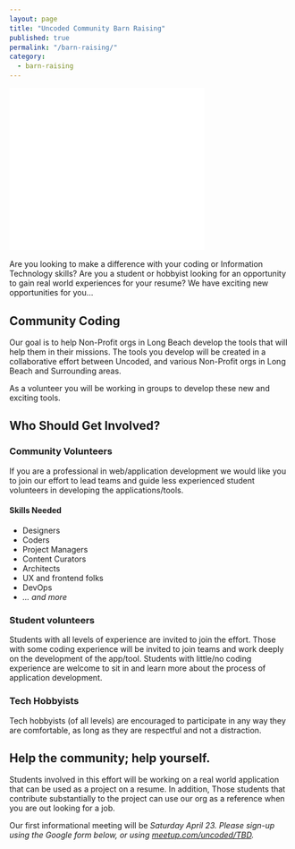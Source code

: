 ```yaml
---
layout: page
title: "Uncoded Community Barn Raising"
published: true
permalink: "/barn-raising/"
category:
  - barn-raising
---
```


<img alt="Uncoded Community Barn Raising" src="/img/logo-barnraising-wh.png" style="max-width:350px;" class="center-block">

Are you looking to make a difference with your coding or Information Technology skills? Are you a student or hobbyist looking for an opportunity to gain real world experiences for your resume? We have exciting new opportunities for you…


## Community Coding

Our goal is to help Non-Profit orgs in Long Beach develop the tools that will help them in their missions. The tools you develop will be created in a collaborative effort between Uncoded, and various Non-Profit orgs in Long Beach and Surrounding areas.


As a volunteer you will be working in groups to develop these new and exciting tools.

## Who Should Get Involved?

### Community Volunteers

If you are a professional in web/application development we would like you to join our effort to lead teams and guide less experienced student volunteers in developing the applications/tools.

#### Skills Needed

- Designers
- Coders
- Project Managers
- Content Curators
- Architects
- UX and frontend folks
- DevOps
- *... and more*


### Student volunteers

Students with all levels of experience are invited to join the effort. Those with some coding experience will be invited to join teams and work deeply on the development of the app/tool. Students with little/no coding experience are welcome to sit in and learn more about the process of application development.

### Tech Hobbyists

Tech hobbyists (of all levels) are encouraged to participate in any way they are comfortable, as long as they are respectful and not a distraction.

## Help the community; help yourself.

Students involved in this effort will be working on a real world application that can be used as a project on a resume. In addition, Those students that contribute substantially to the project can use our org as a reference when you are out looking for a job.

Our first informational meeting will be *Saturday April 23. Please sign-up using the Google form below, or using [meetup.com/uncoded/TBD](meetup.com/uncoded/).*
